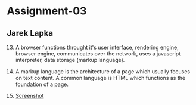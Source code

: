 # Assignment-03
## Jarek Lapka

13. A browser functions throught it's user interface, rendering engine, browser engine, communicates over the network, uses a javascript interpreter, data storage (markup language).

14. A markup language is the architecture of a page which usually focuses on text content. A common language is HTML which functions as the foundation of a page.

15. [Screenshot](./images/screenshot.PNG)
